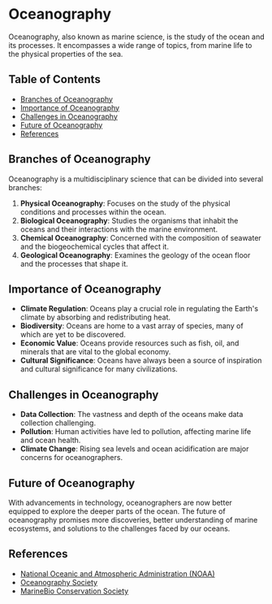 # Oceanography

Oceanography, also known as marine science, is the study of the ocean and its processes. It encompasses a wide range of topics, from marine life to the physical properties of the sea.

## Table of Contents

- [Branches of Oceanography](#branches-of-oceanography)
- [Importance of Oceanography](#importance-of-oceanography)
- [Challenges in Oceanography](#challenges-in-oceanography)
- [Future of Oceanography](#future-of-oceanography)
- [References](#references)

## Branches of Oceanography

Oceanography is a multidisciplinary science that can be divided into several branches:

1. **Physical Oceanography**: Focuses on the study of the physical conditions and processes within the ocean.
2. **Biological Oceanography**: Studies the organisms that inhabit the oceans and their interactions with the marine environment.
3. **Chemical Oceanography**: Concerned with the composition of seawater and the biogeochemical cycles that affect it.
4. **Geological Oceanography**: Examines the geology of the ocean floor and the processes that shape it.

## Importance of Oceanography

- **Climate Regulation**: Oceans play a crucial role in regulating the Earth's climate by absorbing and redistributing heat.
- **Biodiversity**: Oceans are home to a vast array of species, many of which are yet to be discovered.
- **Economic Value**: Oceans provide resources such as fish, oil, and minerals that are vital to the global economy.
- **Cultural Significance**: Oceans have always been a source of inspiration and cultural significance for many civilizations.

## Challenges in Oceanography

- **Data Collection**: The vastness and depth of the oceans make data collection challenging.
- **Pollution**: Human activities have led to pollution, affecting marine life and ocean health.
- **Climate Change**: Rising sea levels and ocean acidification are major concerns for oceanographers.

## Future of Oceanography

With advancements in technology, oceanographers are now better equipped to explore the deeper parts of the ocean. The future of oceanography promises more discoveries, better understanding of marine ecosystems, and solutions to the challenges faced by our oceans.

## References

- [National Oceanic and Atmospheric Administration (NOAA)](https://www.noaa.gov/)
- [Oceanography Society](https://tos.org/)
- [MarineBio Conservation Society](https://marinebio.org/)